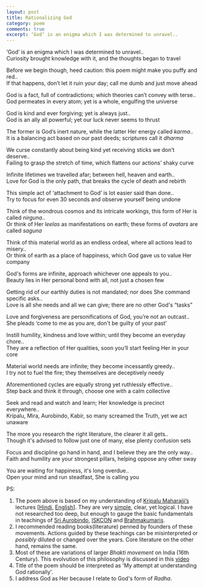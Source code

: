 ```yaml
---
layout: post
title: Rationalizing God
category: poem
comments: true
excerpt: ‘God’ is an enigma which I was determined to unravel..   
---
```



‘God’ is an enigma which I was determined to unravel..  
Curiosity brought knowledge with it, and the thoughts began to travel

Before we begin though, heed caution: this poem might make you puffy and red..  
If that happens, don’t let it ruin your day; call me dumb and just move ahead

God is a fact, full of contradictions; which theories can’t convey with terse..  
God permeates in every atom; yet is a whole, engulfing the universe

God is kind and ever forgiving; yet is always just..  
God is an ally all powerful; yet our luck never seems to thrust

The former is God’s inert nature, while the latter Her energy called *karma*..  
It is a balancing act based on our past deeds; scriptures call it *dharma*

We curse constantly about being kind yet receiving sticks we don’t deserve..  
Failing to grasp the stretch of time, which flattens our actions’ shaky curve

Infinite lifetimes we travelled afar; between hell, heaven and earth..  
Love for God is the only path, that breaks the cycle of death and rebirth

This simple act of ‘attachment to God’ is lot easier said than done..  
Try to focus for even 30 seconds and observe yourself being undone

Think of the wondrous cosmos and its intricate workings, this form of Her is called *nirguna*..  
Or think of Her *leelas* as manifestations on earth; these forms of *avatars* are called *saguna*

Think of this material world as an endless ordeal, where all actions lead to misery..  
Or think of earth as a place of happiness, which God gave us to value Her company

God's forms are infinite, approach whichever one appeals to you..  
Beauty lies in Her personal bond with all, not just a chosen few

Getting rid of our earthly duties is not mandated; nor does She command specific asks..  
Love is all she needs and all we can give; there are no other God's “tasks”

Love and forgiveness are personifications of God, you’re not an outcast..  
She pleads ‘come to me as you are, don't be guilty of your past’

Instill humility, kindness and love within; until they become an everyday chore..  
They are a reflection of Her qualities, soon you’ll start feeling Her in your core

Material world needs are infinite; they become incessantly greedy..  
I try not to fuel the fire; they themselves are deceptively needy 

Aforementioned cycles are equally strong yet ruthlessly effective..  
Step back and think it through, choose one with a calm collective

Seek and read and watch and learn; Her knowledge is precinct everywhere..  
Kripalu, Mira, Aurobindo, Kabir, so many screamed the Truth, yet we act unaware

The more you research the right literature, the clearer it all gets..  
Though it's advised to follow just one of many, else plenty confusion sets 

Focus and discipline go hand in hand, and I believe they are the only way..  
Faith and humility are your strongest pillars, helping oppose any other sway 

You are waiting for happiness, it's long overdue..  
Open your mind and run steadfast, She is calling you

PS:   
1. The poem above is based on my understanding of [Kripalu Maharajji’s](http://jkp.org/) lectures [[Hindi](https://www.youtube.com/playlist?list=PLA3B03C8320853BC2), [English](http://www.swaminikhilanandlectures.org/sanatan.html)]. They are very [simple](https://www.youtube.com/watch?v=kl_0QrDr0-0), clear, yet logical. I have not researched too deep, but enough to gauge the basic fundamentals in teachings of [Sri Aurobindo](https://en.wikipedia.org/wiki/Sri_Aurobindo), [ISKCON](http://www.iskcon.org/) and [Brahmakumaris](http://www.brahmakumaris.org/).  
2. I recommended reading books(literature) penned by founders of these movements. Actions guided by these teachings can be misinterpreted or *possibly* diluted or changed over the years. Core literature on the other hand, remains the same.  
3. Most of these are variations of larger *Bhakti movement* on India (16th Century). This evolvution of this philosophy is discussed in this [video](https://www.youtube.com/watch?v=-i_7R96_tAI)  
4. Title of the poem should be interpreted as 'My attempt at understanding God rationally'.  
5. I address God as Her because I relate to God's form of *Radha*.  